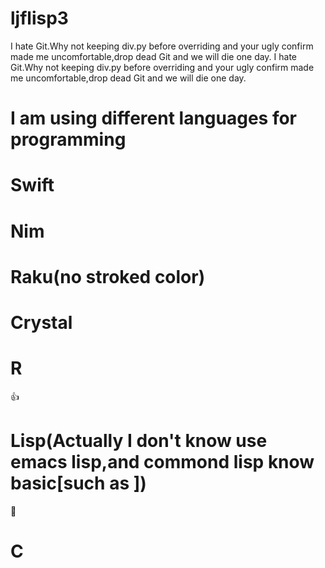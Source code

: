 # ljflisp3
I hate Git.Why not keeping div.py before overriding and your ugly confirm made me uncomfortable,drop dead Git and we will die one day.
I hate Git.Why not keeping div.py before overriding and your ugly confirm made me uncomfortable,drop dead Git and we will die one day.
# I am using different languages for programming
# Swift
# Nim
# Raku(no stroked color)
# Crystal
# R
:+1:
# Lisp(Actually I don't know use emacs lisp,and commond lisp know basic[such as <write-line>])
:100:
# C